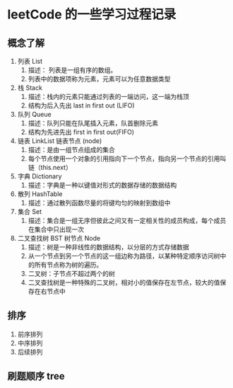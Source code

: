 # leetCode 的一些学习过程记录

## 概念了解

1. 列表 List
    1. 描述： 列表是一组有序的数组。
    2. 列表中的数据项称为元素，元素可以为任意数据类型
2. 栈 Stack
    1. 描述：栈内的元素只能通过列表的一端访问，这一端为栈顶
    2. 结构为后入先出   last in first out (LIFO)
3. 队列 Queue
    1. 描述：队列只能在队尾插入元素，队首删除元素
    2. 结构为先进先出  first in first out(FIFO)
4. 链表 LinkList  链表节点 (node)
    1. 描述：是由一组节点组成的集合
    2. 每个节点使用一个对象的引用指向下一个节点，指向另一个节点的引用叫 链（this.next）
5. 字典 Dictionary
    1. 描述：字典是一种以键值对形式的数据存储的数据结构
6. 散列  HashTable
    1. 描述：通过散列函数尽量的将键均匀的映射到数组中
7. 集合 Set
    1. 描述：集合是一组无序但彼此之间又有一定相关性的成员构成，每个成员在集合中只出现一次
8. 二叉查找树 BST  树节点 Node
    1. 描述：树是一种非线性的数据结构，以分层的方式存储数据
    2. 从一个节点到另一个节点的这一组边称为路径，以某种特定顺序访问树中的所有节点称为树的遍历。
    3.  二叉树：子节点不超过两个的树
    4.  二叉查找树是一种特殊的二叉树，相对小的值保存在左节点，较大的值保存在右节点中

## 排序

1. 前序排列
2. 中序排列
3. 后续排列


## 刷题顺序   tree


